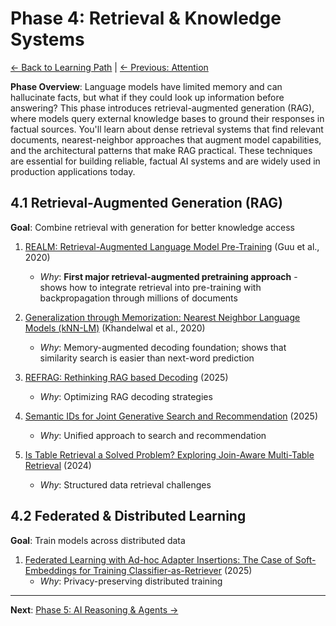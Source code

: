 # Phase 4: Retrieval & Knowledge Systems

[← Back to Learning Path](../learning-path.md) | [← Previous: Attention](phase-03-attention.md)

**Phase Overview**: Language models have limited memory and can hallucinate facts, but what if they could look up information before answering? This phase introduces retrieval-augmented generation (RAG), where models query external knowledge bases to ground their responses in factual sources. You'll learn about dense retrieval systems that find relevant documents, nearest-neighbor approaches that augment model capabilities, and the architectural patterns that make RAG practical. These techniques are essential for building reliable, factual AI systems and are widely used in production applications today.

## 4.1 Retrieval-Augmented Generation (RAG)
**Goal**: Combine retrieval with generation for better knowledge access

1. [REALM: Retrieval-Augmented Language Model Pre-Training](https://arxiv.org/abs/2002.08909) (Guu et al., 2020)
   - *Why*: **First major retrieval-augmented pretraining approach** - shows how to integrate retrieval into pre-training with backpropagation through millions of documents

2. [Generalization through Memorization: Nearest Neighbor Language Models (kNN-LM)](https://arxiv.org/abs/1911.00172) (Khandelwal et al., 2020)
   - *Why*: Memory-augmented decoding foundation; shows that similarity search is easier than next-word prediction

3. [REFRAG: Rethinking RAG based Decoding](https://arxiv.org/pdf/2509.01092) (2025)
   - *Why*: Optimizing RAG decoding strategies

4. [Semantic IDs for Joint Generative Search and Recommendation](https://arxiv.org/abs/2508.10478) (2025)
   - *Why*: Unified approach to search and recommendation

5. [Is Table Retrieval a Solved Problem? Exploring Join-Aware Multi-Table Retrieval](https://arxiv.org/pdf/2404.09889) (2024)
   - *Why*: Structured data retrieval challenges

## 4.2 Federated & Distributed Learning
**Goal**: Train models across distributed data

1. [Federated Learning with Ad-hoc Adapter Insertions: The Case of Soft-Embeddings for Training Classifier-as-Retriever](https://arxiv.org/pdf/2509.16508) (2025)
   - *Why*: Privacy-preserving distributed training

---

**Next**: [Phase 5: AI Reasoning & Agents →](phase-05-reasoning.md)
